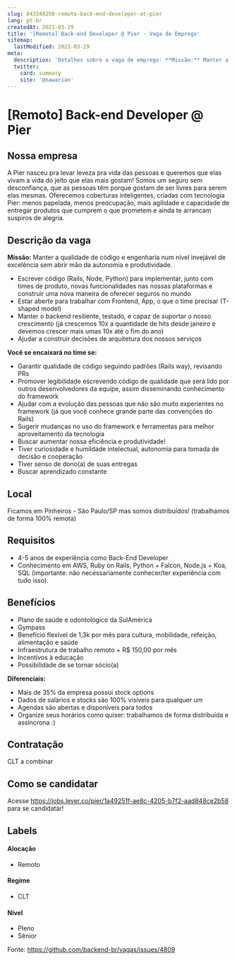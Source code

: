 ```yaml
---
slug: 843340250-remoto-back-end-developer-at-pier
lang: pt-br
createdAt: 2021-03-29
title: '[Remoto] Back-end Developer @ Pier - Vaga de Emprego'
sitemap:
  lastModified: 2021-03-29
meta:
  description: 'Detalhes sobre a vaga de emprego: **Missão:** Manter a qualidade de código e engenharia num nível invejável de excelência sem abrir mão da autonomia e produtividade. - Escrever código (Rails, Node, Python) para implementar, junto com times de produto, novas funcionalidades nas nossas plataformas e construir uma nova maneira de oferecer seguros no mundo - Estar aberte para trabalhar com Frontend, App, o que o time precisar (T-shaped model) - Manter o backend resiliente, testado, e capaz de suportar o nosso crescimento (já crescemos 10x a quantidade de hits desde janeiro e devemos crescer mais umas 10x até o fim do ano) - Ajudar a construir decisões de arquitetura dos nossos serviços **Você se encaixará no time se:** - Garantir qualidade de código seguindo padrões (Rails way), revisando PRs - Promover legibilidade escrevendo código de qualidade que será lido por outros desenvolvedores da equipe, assim disseminando conhecimento do framework - Ajudar com a evolução das pessoas que não são muito experientes no framework (já que você conhece grande parte das convenções do Rails) - Sugerir mudanças no uso do framework e ferramentas para melhor aproveitamento da tecnologia - Buscar aumentar nossa eficiência e produtividade! - Tiver curiosidade e humildade intelectual, autonomia para tomada de decisão e cooperação - Tiver senso de dono(a) de suas entregas - Buscar aprendizado constante'
  twitter:
    card: summary
    site: '@nawarian'
---
```


# [Remoto] Back-end Developer @ Pier

<!--
==================================================
Caso a vaga for remoto durante a pandemia informar no texto "Remoto durante o covid"
==================================================
-->
<!-- 
==================================================
POR FAVOR, SÓ POSTE SE A VAGA FOR PARA BACK-END!

Não faça distinção de gênero no título da vaga.

Use: "Back-End Developer" ao invés de 
"Desenvolvedor Back-End" \o/

Exemplo: `[São Paulo] Back-End Developer @ NOME DA EMPRESA`
==================================================
-->
<!--
==================================================
Caso a vaga for remoto durante a pandemia deixar a linha abaixo
==================================================
-->

## Nossa empresa

A Pier nasceu pra levar leveza pra vida das pessoas e queremos que elas vivam a vida do jeito que elas mais gostam! Somos um seguro sem desconfiança, que as pessoas têm porque gostam de ser livres para serem elas mesmas. Oferecemos coberturas inteligentes, criadas com tecnologia Pier: menos papelada, menos preocupação, mais agilidade e capacidade de entregar produtos que cumprem o que prometem e ainda te arrancam suspiros de alegria.

## Descrição da vaga

**Missão:** Manter a qualidade de código e engenharia num nível invejável de excelência sem abrir mão da autonomia e produtividade.
- Escrever código (Rails, Node, Python) para implementar, junto com times de produto, novas funcionalidades nas nossas plataformas e construir uma nova maneira de oferecer seguros no mundo
- Estar aberte para trabalhar com Frontend, App, o que o time precisar (T-shaped model)
- Manter o backend resiliente, testado, e capaz de suportar o nosso crescimento (já crescemos 10x a quantidade de hits desde janeiro e devemos crescer mais umas 10x até o fim do ano)
- Ajudar a construir decisões de arquitetura dos nossos serviços

**Você se encaixará no time se:**
- Garantir qualidade de código seguindo padrões (Rails way), revisando PRs
- Promover legibilidade escrevendo código de qualidade que será lido por outros desenvolvedores da equipe, assim disseminando conhecimento do framework
- Ajudar com a evolução das pessoas que não são muito experientes no framework (já que você conhece grande parte das convenções do Rails)
- Sugerir mudanças no uso do framework e ferramentas para melhor aproveitamento da tecnologia
- Buscar aumentar nossa eficiência e produtividade!
- Tiver curiosidade e humildade intelectual, autonomia para tomada de decisão e cooperação
- Tiver senso de dono(a) de suas entregas
- Buscar aprendizado constante

## Local

Ficamos em Pinheiros - São Paulo/SP mas somos distribuídos! (trabalhamos de forma 100% remota)

## Requisitos

- 4-5 anos de experiência como Back-End Developer
- Conhecimento em AWS, Ruby on Rails, Python + Falcon, Node.js + Koa, SQL (importante: não necessariamente conhecer/ter experiência com tudo isso).


## Benefícios

- Plano de saúde e odontológico da SulAmérica
- Gympass
- Benefício flexível de 1,3k por mês para cultura, mobilidade, refeição, alimentação e saúde
- Infraestrutura de trabalho remoto + R$ 150,00 por mês
- Incentivos à educação
- Possibilidade de se tornar sócio(a)

**Diferenciais:**
- Mais de 35% da empresa possui stock options
- Dados de salários e stocks são 100% visíveis para qualquer um
- Agendas são abertas e disponíveis para todos
- Organize seus horários como quiser: trabalhamos de forma distribuída e assíncrona :)

## Contratação

CLT a combinar

## Como se candidatar

Acesse https://jobs.lever.co/pier/1a49251f-ae8c-4205-b7f2-aad848ce2b58 para se candidatar!

## Labels
<!-- retire os labels que não fazem sentido à vaga -->

#### Alocação
- Remoto

#### Regime
- CLT

#### Nível
- Pleno
- Sênior

Fonte: https://github.com/backend-br/vagas/issues/4809